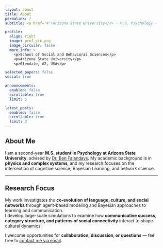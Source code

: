 ```yaml
---
layout: about
title: About
permalink: /
subtitle: <a href='#'>Arizona State University</a> · M.S. Psychology · Cognitive Science & Cultural Evolution

profile:
  align: right
  image: prof_pic.png
  image_circular: false
  more_info: >
    <p>School of Social and Behavioral Sciences</p>
    <p>Arizona State University</p>
    <p>Glendale, AZ, USA</p>

selected_papers: false
social: true

announcements:
  enabled: false
  scrollable: true
  limit: 5

latest_posts:
  enabled: false
  scrollable: true
  limit: 3
---
```


## About Me

I am a second-year **M.S. student in Psychology at Arizona State University**, advised by [Dr. Ben Falandays](https://jbfalandays.com/). My academic background is in **physics and complex systems**, and my research focuses on the intersection of cognitive science, Bayesian Learning, and network science.

---

## Research Focus

My work investigates the **co-evolution of language, culture, and social networks** through agent-based modeling and Bayesian approaches to learning and communication.  
I develop large-scale simulations to examine how **communicative success, category structure, and patterns of social connectivity** interact to shape cultural dynamics.

I welcome opportunities for **collaboration, discussion, or questions** — feel free to [contact me via email](mailto:asarkabo@asu.edu).


<!-- In addition to modeling, I work on multimodal data projects, including **social media analysis of wealth perception** and **network-based models of cultural specialization and alignment**.  
Broadly, my goal is to advance our understanding of how **communication processes and social structures jointly produce collective intelligence**. -->
